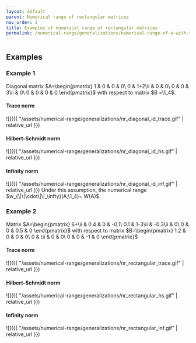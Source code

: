 ```yaml
---
layout: default
parent: Numerical range of rectangular matrices
nav_order: 2
title: Examples of numerical range of rectangular matrices
permalink: /numerical-range/generalizations/numerical-range-of-a-with-respect-to-b/examples/
---
```

## Examples

### Example 1

Diagonal matrix $A=\begin{pmatrix} 1 & 0 & 0 & 0\ 0 & 1+2\ii & 0 & 0\ 0
& 0 & 3\ii & 0\ 0 & 0 & 0 & 0 \end{pmatrix}$ with respect to matrix $B
=\1_4$.

#### Trace norm

![]({{ "/assets/numerical-range/generalizations/nr_diagonal_id_trace.gif" | relative_url }})

#### Hilbert-Schmidt norm

![]({{ "/assets/numerical-range/generalizations/nr_diagonal_id_hs.gif" | relative_url }})

#### Infinity norm

![]({{ "/assets/numerical-range/generalizations/nr_diagonal_id_inf.gif" | relative_url }}) Under this
assumption, the numerical range $w_{\|\|\cdot\|\|_\infty}(A;\1_4)=
W(A)$.

### Example 2

Matrix $A=\begin{pmatrix} 6+\ii & 0.4 & 0 & -0.1\ 0.1 & 1-3\ii & -0.3\ii
& 0\ 0 & 0 & 0.5 & 0 \end{pmatrix}$ with respect to matrix
$B=\begin{pmatrix} 1.2 & 0 & 0 & 0\ 0 & \ii & 0 & 0\ 0 & 0 & -1 & 0
\end{pmatrix}$

#### Trace norm

![]({{ "/assets/numerical-range/generalizations/nr_rectangular_trace.gif" | relative_url }})

#### Hilbert-Schmidt norm

![]({{ "/assets/numerical-range/generalizations/nr_rectangular_hs.gif" | relative_url }})

#### Infinity norm

![]({{ "/assets/numerical-range/generalizations/nr_rectangular_inf.gif" | relative_url }})
